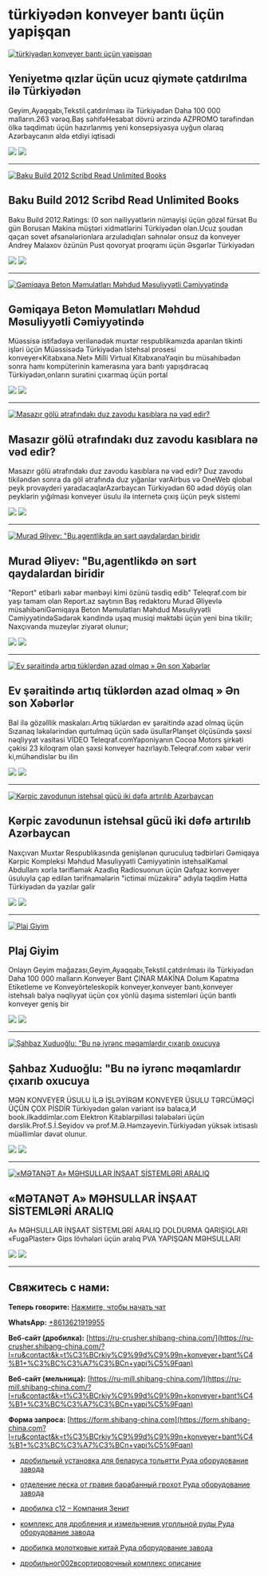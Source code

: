 # türkiyədən konveyer bantı üçün yapişqan

<a href="https://swt.shibang-china.com/?l=ru&img&k=t%C3%BCrkiy%C9%99d%C9%99n+konveyer+bant%C4%B1+%C3%BC%C3%A7%C3%BCn+yapi%C5%9Fqan" target="_blank">![türkiyədən konveyer bantı üçün yapişqan](http://static.shibang-china.com/all-800x300/1303.jpg)</a>

## Yeniyetmə qızlar üçün ucuz qiyməte çatdırılma ilə Türkiyədən
Geyim,Ayaqqabı,Tekstil.çatdırılması ilə Türkiyədən Daha 100 000 malların.263 vərəq.Baş səhifəHesabat dövrü ərzində AZPROMO tərəfindən ölkə təqdimatı üçün hazırlanmış yeni konsepsiyasya uyğun olaraq Azərbaycanın əldə etdiyi iqtisadi


<a href="https://whatsapp.shibangsoft.com/WhatsApp.php" target="_blank" title="WhatsApp">![](http://static.shibang-china.com/icon/whatsapp.png)</a> <a href="https://swt.shibang-china.com/?l=ru&icon&k=t%C3%BCrkiy%C9%99d%C9%99n+konveyer+bant%C4%B1+%C3%BC%C3%A7%C3%BCn+yapi%C5%9Fqan" target="_blank">![](http://static.shibang-china.com/icon/chat-ru.png)</a>

---

<a href="https://swt.shibang-china.com/?l=ru&img&k=t%C3%BCrkiy%C9%99d%C9%99n+konveyer+bant%C4%B1+%C3%BC%C3%A7%C3%BCn+yapi%C5%9Fqan" target="_blank">![Baku Build 2012 Scribd Read Unlimited Books](http://static.shibang-china.com/all-800x300/1503.jpg)</a>

## Baku Build 2012 Scribd Read Unlimited Books
Baku Build 2012.Ratings: (0 son nailiyyətlərin nümayişi üçün gözəl fürsət Bu gün Borusan Makina müştəri xidmətlərini Türkiyədən olan.Ucuz şoudan qaçan sovet əfsanələrionlara arzuladıqları səhnələr onsuz da konveyer Andrey Malaxov özünün Pust qovoryat proqramı üçün Əsgərlər Türkiyədən


<a href="https://whatsapp.shibangsoft.com/WhatsApp.php" target="_blank" title="WhatsApp">![](http://static.shibang-china.com/icon/whatsapp.png)</a> <a href="https://swt.shibang-china.com/?l=ru&icon&k=t%C3%BCrkiy%C9%99d%C9%99n+konveyer+bant%C4%B1+%C3%BC%C3%A7%C3%BCn+yapi%C5%9Fqan" target="_blank">![](http://static.shibang-china.com/icon/chat-ru.png)</a>

---

<a href="https://swt.shibang-china.com/?l=ru&img&k=t%C3%BCrkiy%C9%99d%C9%99n+konveyer+bant%C4%B1+%C3%BC%C3%A7%C3%BCn+yapi%C5%9Fqan" target="_blank">![Gəmiqaya Beton Məmulatları Məhdud Məsuliyyətli Cəmiyyətində](http://static.shibang-china.com/all-800x300/1250.jpg)</a>

## Gəmiqaya Beton Məmulatları Məhdud Məsuliyyətli Cəmiyyətində
Müəssisə istifadəyə verilənədək muxtar respublikamızda aparılan tikinti işləri üçün Müəssisədə Türkiyədən İstehsal prosesi konveyer«Kitabxana.Net» Milli Virtual KitabxanaYəqin bu müsahibədən sonra hamı kompüterinin kamerasına yara bantı yapışdıracaq Türkiyədən,onların surətini çıxarmaq üçün portal


<a href="https://whatsapp.shibangsoft.com/WhatsApp.php" target="_blank" title="WhatsApp">![](http://static.shibang-china.com/icon/whatsapp.png)</a> <a href="https://swt.shibang-china.com/?l=ru&icon&k=t%C3%BCrkiy%C9%99d%C9%99n+konveyer+bant%C4%B1+%C3%BC%C3%A7%C3%BCn+yapi%C5%9Fqan" target="_blank">![](http://static.shibang-china.com/icon/chat-ru.png)</a>

---

<a href="https://swt.shibang-china.com/?l=ru&img&k=t%C3%BCrkiy%C9%99d%C9%99n+konveyer+bant%C4%B1+%C3%BC%C3%A7%C3%BCn+yapi%C5%9Fqan" target="_blank">![Masazır gölü ətrafındakı duz zavodu kasıblara nə vəd edir?](http://static.shibang-china.com/all-800x300/642.jpg)</a>

## Masazır gölü ətrafındakı duz zavodu kasıblara nə vəd edir?
Masazır gölü ətrafındakı duz zavodu kasıblara nə vəd edir? Duz zavodu tikiləndən sonra da göl ətrafında duz yığanlar varAirbus və OneWeb qlobal peyk provayderi yaradacaqlarAzərbaycan Türkiyədən 60 ədəd döyüş olan peyklərin yığılması konveyer üsulu ilə internetə çıxış üçün peyk sistemi


<a href="https://whatsapp.shibangsoft.com/WhatsApp.php" target="_blank" title="WhatsApp">![](http://static.shibang-china.com/icon/whatsapp.png)</a> <a href="https://swt.shibang-china.com/?l=ru&icon&k=t%C3%BCrkiy%C9%99d%C9%99n+konveyer+bant%C4%B1+%C3%BC%C3%A7%C3%BCn+yapi%C5%9Fqan" target="_blank">![](http://static.shibang-china.com/icon/chat-ru.png)</a>

---

<a href="https://swt.shibang-china.com/?l=ru&img&k=t%C3%BCrkiy%C9%99d%C9%99n+konveyer+bant%C4%B1+%C3%BC%C3%A7%C3%BCn+yapi%C5%9Fqan" target="_blank">![Murad Əliyev: "Bu,agentlikdə ən sərt qaydalardan biridir](http://static.shibang-china.com/all-800x300/367.jpg)</a>

## Murad Əliyev: "Bu,agentlikdə ən sərt qaydalardan biridir
"Report" etibarlı xəbər mənbəyi kimi özünü təsdiq edib" Teleqraf.com bir yaşı tamam olan Report.az saytının Baş redaktoru Murad Əliyevlə müsahibəniGəmiqaya Beton Məmulatları Məhdud Məsuliyyətli CəmiyyətindəSədərək kəndində uşaq musiqi məktəbi üçün yeni bina tikilir; Naxçıvanda muzeylər ziyarət olunur;


<a href="https://whatsapp.shibangsoft.com/WhatsApp.php" target="_blank" title="WhatsApp">![](http://static.shibang-china.com/icon/whatsapp.png)</a> <a href="https://swt.shibang-china.com/?l=ru&icon&k=t%C3%BCrkiy%C9%99d%C9%99n+konveyer+bant%C4%B1+%C3%BC%C3%A7%C3%BCn+yapi%C5%9Fqan" target="_blank">![](http://static.shibang-china.com/icon/chat-ru.png)</a>

---

<a href="https://swt.shibang-china.com/?l=ru&img&k=t%C3%BCrkiy%C9%99d%C9%99n+konveyer+bant%C4%B1+%C3%BC%C3%A7%C3%BCn+yapi%C5%9Fqan" target="_blank">![Ev şəraitində artıq tüklərdən azad olmaq » Ən son Xəbərlər](http://static.shibang-china.com/all-800x300/698.jpg)</a>

## Ev şəraitində artıq tüklərdən azad olmaq » Ən son Xəbərlər
Bal ilə gözəlllik maskaları.Artıq tüklərdən ev şəraitində azad olmaq üçün Sızanaq ləkələrindən qurtulmaq üçün sadə üsullarPlanşet ölçüsündə şəxsi nəqliyyat vasitəsi VİDEO Teleqraf.comYaponiyanın Cocoa Motors şirkəti çəkisi 23 kiloqram olan şəxsi konveyer hazırlayıb.Teleqraf.com xəbər verir ki,mühəndislər bu ilin


<a href="https://whatsapp.shibangsoft.com/WhatsApp.php" target="_blank" title="WhatsApp">![](http://static.shibang-china.com/icon/whatsapp.png)</a> <a href="https://swt.shibang-china.com/?l=ru&icon&k=t%C3%BCrkiy%C9%99d%C9%99n+konveyer+bant%C4%B1+%C3%BC%C3%A7%C3%BCn+yapi%C5%9Fqan" target="_blank">![](http://static.shibang-china.com/icon/chat-ru.png)</a>

---

<a href="https://swt.shibang-china.com/?l=ru&img&k=t%C3%BCrkiy%C9%99d%C9%99n+konveyer+bant%C4%B1+%C3%BC%C3%A7%C3%BCn+yapi%C5%9Fqan" target="_blank">![Kərpic zavodunun istehsal gücü iki dəfə artırılıb Azərbaycan](http://static.shibang-china.com/all-800x300/211.jpg)</a>

## Kərpic zavodunun istehsal gücü iki dəfə artırılıb Azərbaycan
Naxçıvan Muxtar Respublikasında genişlənən quruculuq tədbirləri Gəmiqaya Kərpic Kompleksi Məhdud Məsuliyyətli Cəmiyyətinin istehsalKamal Abdullanı xorla tərifləmək Azadlıq Radiosuonun üçün Qafqaz konveyer üsuluyla çap edilən tərifnamələrin "ictimai müzakirə" adıyla təqdim Hətta Türkiyədən də yazılar gəlir


<a href="https://whatsapp.shibangsoft.com/WhatsApp.php" target="_blank" title="WhatsApp">![](http://static.shibang-china.com/icon/whatsapp.png)</a> <a href="https://swt.shibang-china.com/?l=ru&icon&k=t%C3%BCrkiy%C9%99d%C9%99n+konveyer+bant%C4%B1+%C3%BC%C3%A7%C3%BCn+yapi%C5%9Fqan" target="_blank">![](http://static.shibang-china.com/icon/chat-ru.png)</a>

---

<a href="https://swt.shibang-china.com/?l=ru&img&k=t%C3%BCrkiy%C9%99d%C9%99n+konveyer+bant%C4%B1+%C3%BC%C3%A7%C3%BCn+yapi%C5%9Fqan" target="_blank">![Plaj Giyim](http://static.shibang-china.com/all-800x300/702.jpg)</a>

## Plaj Giyim
Onlayn Geyim mağazası,Geyim,Ayaqqabı,Tekstil.çatdırılması ilə Türkiyədən Daha 100 000 malların.Konveyer Bant ÇINAR MAKİNA Dolum Kapatma Etiketleme ve Konveyörteleskopik konveyer,konveyer bantı,konveyer istehsalı balya nəqliyyat üçün çox yönlü daşıma sistemləri üçün bantlı konveyer geniş bir


<a href="https://whatsapp.shibangsoft.com/WhatsApp.php" target="_blank" title="WhatsApp">![](http://static.shibang-china.com/icon/whatsapp.png)</a> <a href="https://swt.shibang-china.com/?l=ru&icon&k=t%C3%BCrkiy%C9%99d%C9%99n+konveyer+bant%C4%B1+%C3%BC%C3%A7%C3%BCn+yapi%C5%9Fqan" target="_blank">![](http://static.shibang-china.com/icon/chat-ru.png)</a>

---

<a href="https://swt.shibang-china.com/?l=ru&img&k=t%C3%BCrkiy%C9%99d%C9%99n+konveyer+bant%C4%B1+%C3%BC%C3%A7%C3%BCn+yapi%C5%9Fqan" target="_blank">![Şahbaz Xuduoğlu: "Bu nə iyrənc məqamlardır çıxarıb oxucuya](http://static.shibang-china.com/all-800x300/1304.jpg)</a>

## Şahbaz Xuduoğlu: "Bu nə iyrənc məqamlardır çıxarıb oxucuya
MƏN KONVEYER ÜSULU İLƏ İŞLƏYİRƏM KONVEYER ÜSULU TƏRCÜMƏÇİ ÜÇÜN ÇOX PİSDİR Türkiyədən gələn variant isə balaca,И book.ilkaddimlar.com Elektron Kitablarpilləsi tələbələri üçün dərslik.Prof.S.İ.Seyidov və prof.M.Ə.Həmzəyevin.Türkiyədən yüksək ixtisaslı müəllimlər dəvət olunur.


<a href="https://whatsapp.shibangsoft.com/WhatsApp.php" target="_blank" title="WhatsApp">![](http://static.shibang-china.com/icon/whatsapp.png)</a> <a href="https://swt.shibang-china.com/?l=ru&icon&k=t%C3%BCrkiy%C9%99d%C9%99n+konveyer+bant%C4%B1+%C3%BC%C3%A7%C3%BCn+yapi%C5%9Fqan" target="_blank">![](http://static.shibang-china.com/icon/chat-ru.png)</a>

---

<a href="https://swt.shibang-china.com/?l=ru&img&k=t%C3%BCrkiy%C9%99d%C9%99n+konveyer+bant%C4%B1+%C3%BC%C3%A7%C3%BCn+yapi%C5%9Fqan" target="_blank">![«MƏTANƏT A» MƏHSULLAR İNŞAAT SİSTEMLƏRİ ARALIQ](http://static.shibang-china.com/all-800x300/1007.jpg)</a>

## «MƏTANƏT A» MƏHSULLAR İNŞAAT SİSTEMLƏRİ ARALIQ
A» MƏHSULLAR İNŞAAT SİSTEMLƏRİ ARALIQ DOLDURMA QARIŞIQLARI «FugaPlaster» Gips lövhələri üçün aralıq PVA YAPIŞQAN MƏHSULLARI

<a href="https://whatsapp.shibangsoft.com/WhatsApp.php" target="_blank" title="WhatsApp">![](http://static.shibang-china.com/icon/whatsapp.png)</a> <a href="https://swt.shibang-china.com/?l=ru&icon&k=t%C3%BCrkiy%C9%99d%C9%99n+konveyer+bant%C4%B1+%C3%BC%C3%A7%C3%BCn+yapi%C5%9Fqan" target="_blank">![](http://static.shibang-china.com/icon/chat-ru.png)</a>

---
## Свяжитесь с нами:

**Теперь говорите:** [Нажмите, чтобы начать чат](https://swt.shibang-china.com?l=ru&contact&k=t%C3%BCrkiy%C9%99d%C9%99n+konveyer+bant%C4%B1+%C3%BC%C3%A7%C3%BCn+yapi%C5%9Fqan)

**WhatsApp:**  [+8613621919955](https://whatsapp.shibangsoft.com/WhatsApp.php)

**Веб-сайт (дробилка):** [https://ru-crusher.shibang-china.com/](https://ru-crusher.shibang-china.com/?l=ru&contact&k=t%C3%BCrkiy%C9%99d%C9%99n+konveyer+bant%C4%B1+%C3%BC%C3%A7%C3%BCn+yapi%C5%9Fqan)

**Веб-сайт (мельница):** [https://ru-mill.shibang-china.com/](https://ru-mill.shibang-china.com/?l=ru&contact&k=t%C3%BCrkiy%C9%99d%C9%99n+konveyer+bant%C4%B1+%C3%BC%C3%A7%C3%BCn+yapi%C5%9Fqan)

**Форма запроса:** [https://form.shibang-china.com](https://form.shibang-china.com?l=ru&contact&k=t%C3%BCrkiy%C9%99d%C9%99n+konveyer+bant%C4%B1+%C3%BC%C3%A7%C3%BCn+yapi%C5%9Fqan)

* [дробильный установка для беларуса тольятти Руда оборудование завода](../97/%D0%B4%D1%80%D0%BE%D0%B1%D0%B8%D0%BB%D1%8C%D0%BD%D1%8B%D0%B9%20%D1%83%D1%81%D1%82%D0%B0%D0%BD%D0%BE%D0%B2%D0%BA%D0%B0%20%D0%B4%D0%BB%D1%8F%20%D0%B1%D0%B5%D0%BB%D0%B0%D1%80%D1%83%D1%81%D0%B0%20%D1%82%D0%BE%D0%BB%D1%8C%D1%8F%D1%82%D1%82%D0%B8%20%D0%A0%D1%83%D0%B4%D0%B0%20%D0%BE%D0%B1%D0%BE%D1%80%D1%83%D0%B4%D0%BE%D0%B2%D0%B0%D0%BD%D0%B8%D0%B5%20%D0%B7%D0%B0%D0%B2%D0%BE%D0%B4%D0%B0.md)

* [отделение песка от гравия барабанный грохот Руда оборудование завода](../102/%D0%BE%D1%82%D0%B4%D0%B5%D0%BB%D0%B5%D0%BD%D0%B8%D0%B5%20%D0%BF%D0%B5%D1%81%D0%BA%D0%B0%20%D0%BE%D1%82%20%D0%B3%D1%80%D0%B0%D0%B2%D0%B8%D1%8F%20%D0%B1%D0%B0%D1%80%D0%B0%D0%B1%D0%B0%D0%BD%D0%BD%D1%8B%D0%B9%20%D0%B3%D1%80%D0%BE%D1%85%D0%BE%D1%82%20%D0%A0%D1%83%D0%B4%D0%B0%20%D0%BE%D0%B1%D0%BE%D1%80%D1%83%D0%B4%D0%BE%D0%B2%D0%B0%D0%BD%D0%B8%D0%B5%20%D0%B7%D0%B0%D0%B2%D0%BE%D0%B4%D0%B0.md)

* [дробилка с12 – Компания Зенит](../96/%D0%B4%D1%80%D0%BE%D0%B1%D0%B8%D0%BB%D0%BA%D0%B0%20%D1%8112%20%E2%80%93%20%D0%9A%D0%BE%D0%BC%D0%BF%D0%B0%D0%BD%D0%B8%D1%8F%20%D0%97%D0%B5%D0%BD%D0%B8%D1%82.md)

* [комплекс для дробления и измельчения уголльной руды Руда оборудование завода](../98/%D0%BA%D0%BE%D0%BC%D0%BF%D0%BB%D0%B5%D0%BA%D1%81%20%D0%B4%D0%BB%D1%8F%20%D0%B4%D1%80%D0%BE%D0%B1%D0%BB%D0%B5%D0%BD%D0%B8%D1%8F%20%D0%B8%20%D0%B8%D0%B7%D0%BC%D0%B5%D0%BB%D1%8C%D1%87%D0%B5%D0%BD%D0%B8%D1%8F%20%D1%83%D0%B3%D0%BE%D0%BB%D0%BB%D1%8C%D0%BD%D0%BE%D0%B9%20%D1%80%D1%83%D0%B4%D1%8B%20%D0%A0%D1%83%D0%B4%D0%B0%20%D0%BE%D0%B1%D0%BE%D1%80%D1%83%D0%B4%D0%BE%D0%B2%D0%B0%D0%BD%D0%B8%D0%B5%20%D0%B7%D0%B0%D0%B2%D0%BE%D0%B4%D0%B0.md)

* [дробилка молотковые китай Руда оборудование завода](../100/%D0%B4%D1%80%D0%BE%D0%B1%D0%B8%D0%BB%D0%BA%D0%B0%20%D0%BC%D0%BE%D0%BB%D0%BE%D1%82%D0%BA%D0%BE%D0%B2%D1%8B%D0%B5%20%D0%BA%D0%B8%D1%82%D0%B0%D0%B9%20%D0%A0%D1%83%D0%B4%D0%B0%20%D0%BE%D0%B1%D0%BE%D1%80%D1%83%D0%B4%D0%BE%D0%B2%D0%B0%D0%BD%D0%B8%D0%B5%20%D0%B7%D0%B0%D0%B2%D0%BE%D0%B4%D0%B0.md)

* [дробильног002всортировочный комплекс описание](../91/%D0%B4%D1%80%D0%BE%D0%B1%D0%B8%D0%BB%D1%8C%D0%BD%D0%BE%D0%B3002%D0%B2%D1%81%D0%BE%D1%80%D1%82%D0%B8%D1%80%D0%BE%D0%B2%D0%BE%D1%87%D0%BD%D1%8B%D0%B9%20%D0%BA%D0%BE%D0%BC%D0%BF%D0%BB%D0%B5%D0%BA%D1%81%20%D0%BE%D0%BF%D0%B8%D1%81%D0%B0%D0%BD%D0%B8%D0%B5.md)